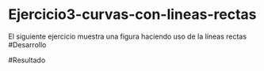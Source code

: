 # Ejercicio3-curvas-con-lineas-rectas
El siguiente ejercicio muestra una figura haciendo uso de la líneas rectas 
#Desarrollo

#Resultado 
